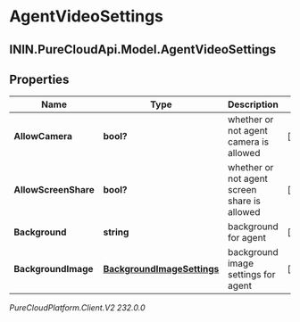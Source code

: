 # AgentVideoSettings

## ININ.PureCloudApi.Model.AgentVideoSettings

## Properties

|Name | Type | Description | Notes|
|------------ | ------------- | ------------- | -------------|
| **AllowCamera** | **bool?** | whether or not agent camera is allowed | [optional] |
| **AllowScreenShare** | **bool?** | whether or not agent screen share is allowed | [optional] |
| **Background** | **string** | background for agent | [optional] |
| **BackgroundImage** | [**BackgroundImageSettings**](BackgroundImageSettings) | background image settings for agent | [optional] |



_PureCloudPlatform.Client.V2 232.0.0_
